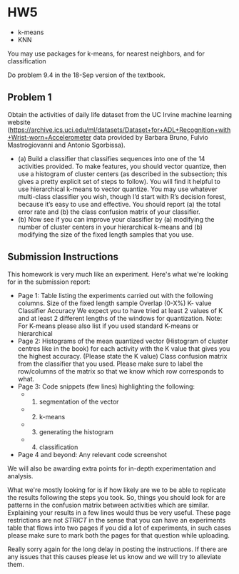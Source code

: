 # HW5 
- k-means 
- KNN

You may use packages for k-means, for nearest neighbors, and for classification

Do problem 9.4 in the 18-Sep version of the textbook.

## Problem 1
Obtain the activities of daily life dataset from the UC Irvine machine learning
website (https://archive.ics.uci.edu/ml/datasets/Dataset+for+ADL+Recognition+with+Wrist-worn+Accelerometer
data provided by Barbara Bruno, Fulvio Mastrogiovanni and Antonio Sgorbissa).  
- (a) Build a classifier that classifies sequences into one of the 14 activities provided.
To make features, you should vector quantize, then use a histogram
of cluster centers (as described in the subsection; this gives a pretty explicit
set of steps to follow). You will find it helpful to use hierarchical
k-means to vector quantize. You may use whatever multi-class classifier
you wish, though I’d start with R’s decision forest, because it’s easy to
use and effective. You should report (a) the total error rate and (b) the
class confusion matrix of your classifier.
- (b) Now see if you can improve your classifier by (a) modifying the number
of cluster centers in your hierarchical k-means and (b) modifying the size
of the fixed length samples that you use.

 

## Submission Instructions
This homework is very much like an experiment. Here's what we're looking for in the submission report: 
- Page 1: Table listing the experiments carried out with the following columns. Size of the fixed length sample Overlap (0-X%) K- value Classifier Accuracy We expect you to have tried at least 2 values of K and at least 2 different lengths of the windows for quantization. Note: For K-means please also list if you used standard K-means or hierarchical
- Page 2:
Histograms of the mean quantized vector (Histogram of cluster centres like in the book) for each activity with the K value that gives you the highest accuracy. (Please state the K value)
Class confusion matrix from the classifier that you used. Please make sure to label the row/columns of the matrix so that we know which row corresponds to what.
- Page 3: Code snippets (few lines) highlighting the following:
  - 1. segmentation of the vector
  - 2. k-means
  - 3. generating the histogram
  - 4. classification
- Page 4 and beyond: Any relevant code screenshot

We will also be awarding extra points for in-depth experimentation and analysis.

What we're mostly looking for is if how likely are we to be able to replicate the results following the steps you took. So, things you should look for are patterns in the confusion matrix between activities which are similar. Explaining your results in a few lines would thus be very useful. These page restrictions are not _STRICT_ in the sense that you can have an experiments table that flows into two pages if you did a lot of experiments, in such cases please make sure to mark both the pages for that question while uploading.

Really sorry again for the long delay in posting the instructions. If there are any issues that this causes please let us know and we will try to alleviate them.
